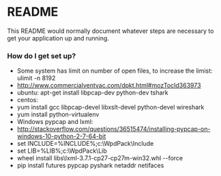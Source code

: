 # README #

This README would normally document whatever steps are necessary to get your application up and running.

### How do I get set up? ###
* Some system has limit on number of open files, to increase the limist: ulimit -n 8192
* http://www.commercialventvac.com/dpkt.html#mozTocId363973
* ubuntu: apt-get install libpcap-dev python-dev tshark
* centos:
*   yum install gcc libpcap-devel libxslt-devel python-devel wireshark
*   yum install python-virtualenv
* Windows pypcap and lxml:
*	http://stackoverflow.com/questions/36515474/installing-pypcap-on-windows-10-python-2-7-64-bit
*	set INCLUDE=%INCLUDE%;c:\WpdPack\Include
*	set LIB=%LIB%;c:\WpdPack\Lib
*	wheel install libs\lxml-3.7.1-cp27-cp27m-win32.whl --force
* pip install futures pypcap pyshark netaddr netifaces
